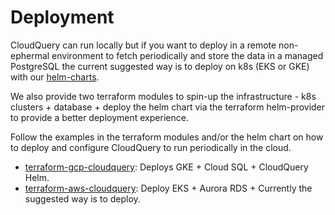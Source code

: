 # Deployment

CloudQuery can run locally but if you want to deploy in a remote non-ephermal environment to fetch periodically and store the data in a managed PostgreSQL the current suggested way is to deploy on k8s (EKS or GKE) with our [helm-charts](https://github.com/cloudquery/helm-charts).

We also provide two terraform modules to spin-up the infrastructure - k8s clusters + database + deploy the helm chart via the terraform helm-provider to provide a better deployment experience.

Follow the examples in the terraform modules and/or the helm chart on how to deploy and configure CloudQuery to run periodically in the cloud.

* [terraform-gcp-cloudquery](https://github.com/cloudquery/terraform-gcp-cloudquery): Deploys GKE + Cloud SQL + CloudQuery Helm.
* [terraform-aws-cloudquery](https://github.com/cloudquery/terraform-aws-cloudquery): Deploy EKS + Aurora RDS +
Currently the suggested way is to deploy.
